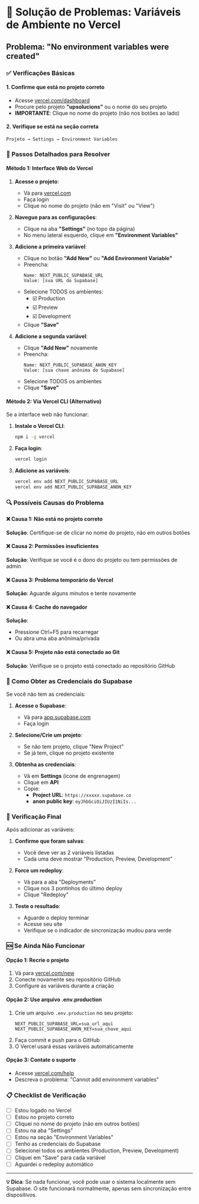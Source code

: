 # 🚨 Solução de Problemas: Variáveis de Ambiente no Vercel

## Problema: "No environment variables were created"

### ✅ Verificações Básicas

#### 1. Confirme que está no projeto correto
- Acesse [vercel.com/dashboard](https://vercel.com/dashboard)
- Procure pelo projeto **"upsolucions"** ou o nome do seu projeto
- **IMPORTANTE**: Clique no nome do projeto (não nos botões ao lado)

#### 2. Verifique se está na seção correta
```
Projeto → Settings → Environment Variables
```

### 🔧 Passos Detalhados para Resolver

#### Método 1: Interface Web do Vercel

1. **Acesse o projeto**:
   - Vá para [vercel.com](https://vercel.com)
   - Faça login
   - Clique no nome do projeto (não em "Visit" ou "View")

2. **Navegue para as configurações**:
   - Clique na aba **"Settings"** (no topo da página)
   - No menu lateral esquerdo, clique em **"Environment Variables"**

3. **Adicione a primeira variável**:
   - Clique no botão **"Add New"** ou **"Add Environment Variable"**
   - Preencha:
     ```
     Name: NEXT_PUBLIC_SUPABASE_URL
     Value: [sua URL do Supabase]
     ```
   - Selecione TODOS os ambientes:
     - ☑️ Production
     - ☑️ Preview  
     - ☑️ Development
   - Clique **"Save"**

4. **Adicione a segunda variável**:
   - Clique **"Add New"** novamente
   - Preencha:
     ```
     Name: NEXT_PUBLIC_SUPABASE_ANON_KEY
     Value: [sua chave anônima do Supabase]
     ```
   - Selecione TODOS os ambientes
   - Clique **"Save"**

#### Método 2: Via Vercel CLI (Alternativo)

Se a interface web não funcionar:

1. **Instale o Vercel CLI**:
   ```bash
   npm i -g vercel
   ```

2. **Faça login**:
   ```bash
   vercel login
   ```

3. **Adicione as variáveis**:
   ```bash
   vercel env add NEXT_PUBLIC_SUPABASE_URL
   vercel env add NEXT_PUBLIC_SUPABASE_ANON_KEY
   ```

### 🔍 Possíveis Causas do Problema

#### ❌ Causa 1: Não está no projeto correto
**Solução**: Certifique-se de clicar no nome do projeto, não em outros botões

#### ❌ Causa 2: Permissões insuficientes
**Solução**: Verifique se você é o dono do projeto ou tem permissões de admin

#### ❌ Causa 3: Problema temporário do Vercel
**Solução**: Aguarde alguns minutos e tente novamente

#### ❌ Causa 4: Cache do navegador
**Solução**: 
- Pressione Ctrl+F5 para recarregar
- Ou abra uma aba anônima/privada

#### ❌ Causa 5: Projeto não está conectado ao Git
**Solução**: Verifique se o projeto está conectado ao repositório GitHub

### 📱 Como Obter as Credenciais do Supabase

Se você não tem as credenciais:

1. **Acesse o Supabase**:
   - Vá para [app.supabase.com](https://app.supabase.com)
   - Faça login

2. **Selecione/Crie um projeto**:
   - Se não tem projeto, clique "New Project"
   - Se já tem, clique no projeto existente

3. **Obtenha as credenciais**:
   - Vá em **Settings** (ícone de engrenagem)
   - Clique em **API**
   - Copie:
     - **Project URL**: `https://xxxxx.supabase.co`
     - **anon public key**: `eyJhbGciOiJIUzI1NiIs...`

### 🔄 Verificação Final

Após adicionar as variáveis:

1. **Confirme que foram salvas**:
   - Você deve ver as 2 variáveis listadas
   - Cada uma deve mostrar "Production, Preview, Development"

2. **Force um redeploy**:
   - Vá para a aba "Deployments"
   - Clique nos 3 pontinhos do último deploy
   - Clique "Redeploy"

3. **Teste o resultado**:
   - Aguarde o deploy terminar
   - Acesse seu site
   - Verifique se o indicador de sincronização mudou para verde

### 🆘 Se Ainda Não Funcionar

#### Opção 1: Recrie o projeto
1. Vá para [vercel.com/new](https://vercel.com/new)
2. Conecte novamente seu repositório GitHub
3. Configure as variáveis durante a criação

#### Opção 2: Use arquivo .env.production
1. Crie um arquivo `.env.production` no seu projeto:
   ```
   NEXT_PUBLIC_SUPABASE_URL=sua_url_aqui
   NEXT_PUBLIC_SUPABASE_ANON_KEY=sua_chave_aqui
   ```
2. Faça commit e push para o GitHub
3. O Vercel usará essas variáveis automaticamente

#### Opção 3: Contate o suporte
- Acesse [vercel.com/help](https://vercel.com/help)
- Descreva o problema: "Cannot add environment variables"

### 📋 Checklist de Verificação

- [ ] Estou logado no Vercel
- [ ] Estou no projeto correto
- [ ] Cliquei no nome do projeto (não em outros botões)
- [ ] Estou na aba "Settings"
- [ ] Estou na seção "Environment Variables"
- [ ] Tenho as credenciais do Supabase
- [ ] Selecionei todos os ambientes (Production, Preview, Development)
- [ ] Cliquei em "Save" para cada variável
- [ ] Aguardei o redeploy automático

---

**💡 Dica**: Se nada funcionar, você pode usar o sistema localmente sem Supabase. O site funcionará normalmente, apenas sem sincronização entre dispositivos.
